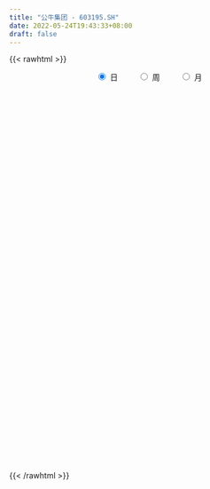 ```yaml
---
title: "公牛集团 - 603195.SH"
date: 2022-05-24T19:43:33+08:00
draft: false
---
```

{{< rawhtml >}}
    <div style="text-align: center">
        <label style="padding: 1rem;"><input style="margin-right: .5rem" type="radio" name="period" value="D" checked onclick="period_change(this)">日</label>
        <label style="padding: 1rem;"><input style="margin-right: .5rem" type="radio" name="period" value="W" onclick="period_change(this)">周</label>
        <label style="padding: 1rem;"><input style="margin-right: .5rem" type="radio" name="period" value="M" onclick="period_change(this)">月</label>
    </div>
    <div id="chart" style="height: 700px;"></div> 
    <script type="text/javascript">
        const D_v = [43072.54,22035.24,18112.32,28090.47,15766.69,12347.36,13748.84,8932.33,16609.39,21744.85,10694.46,13171.75,11020.17,13490.81,20950.39,10721.86,14223.62,8948.04,22848.33,9975.1,13496.94,15232.1,20846.53,11874.58,20603.03,15684.8,15366.92,12725.54,19732.32,11341.87,12617.85,18920.24,19937.58,19905.56,16791.24,35679.55,29598.04,23973.35,22127.78,20415.62,22106.51,22144.94,14188.64,12729.5,13592.04,21121.17,12272.65,8576.66,13367.36,13061.3,25757.43,21965.1,24518.67,22537.04,23979.67,20335.88,31623.56,29003.86,29610.82,18485.12,39753.64,29425.81,19598.85,18487.61,14422.57,15580.71,14856.7,19011.02,34732.9,27038.19,22503.4,27127.25,19425.11,14938.35,19521.89,15935.12,16508.17,20109.19,17274.63,16349.11,11228.98,13798.74,9511.02,13756.27,17538.73,12258.92,7143.53,8498.64,27488.22,36200.41,14469.39,12195.13,16725.45,13029.91,17694.37,24603.25,21662.55,12543.84,17686.19,12784.86,11240.26,9293.7,9315.31,10800.62,10879.15,22115.62,14108.97,12207.95,36733.81,33378.34,14195.7,20735.83,16008.05,15134.93,15746.24,14541.63,11185.53,11980.44,13831.96,13805.16,11148.58,27065.51,31657.46,14443.04,19359.26,33589.26,13487.8,13801.13,12302.83,9729.21,10638.67,14175.43,26520.39,12075.09,9554.16,11917.03,6103.01,10850.34,8374.94,9540.86,19122.72,14893.61,50474.83,17381.74,17178.15,12252.17,13164.38,10003.4,10539.82,12058.39,8588.94,6996.42,11052.08,13479.34,15906.41,27643.22,20436.34,10684.12,9480.25,9075.54,12429.96,8876.81,14881.64,9710.72,8208.53,8841.46,11538.91,7426.67,10998.29,8967.32,6244.4,5623.95,14189.69,8955.22,8320.25,7492.13,6170.67,7487.71,6972.79,12661.38,8687.98,6385.0,10056.57,6306.21,6466.73,4189.6,3541.0,4465.52,6642.67,4229.7,4701.28,7517.62,4596.45,5822.87,3413.49,2513.01,4814.78,8478.16,9061.8,9909.14,8604.72,6788.55,6360.0,6078.13,13260.37,12207.98,14457.8,5894.49,4602.59,2542.0,4889.28,4923.55,4246.0,4157.36,4576.57,5660.96,4233.75,5229.52,3540.61,3721.91,3556.97,4005.12,5331.36,7764.75,6675.23,7713.55,4673.1,4102.22,6140.2,4534.67,3596.25,5547.75,5687.0,11338.31,7036.76,14711.23,7240.44,6429.5,7270.39,8640.23,12378.18,4296.0,3777.57,4535.0,4487.07,3677.13,2986.73,5904.72,6623.99,5278.95]
const D_histogram = [0.0,0.0285584046,0.2982011614,1.1778418949,1.541703403,1.7937540733,1.6666227496,1.4934341024,1.6018904485,1.9005079041,1.91465082,1.806222713,1.6492316258,1.6146618351,0.9316651496,0.4363039342,-0.2504228463,-0.5837620293,-0.294002517,-0.2306487599,-0.3540466161,-0.7453548912,-1.291160078,-1.4121392167,-1.8980017224,-2.3863524028,-2.6331127241,-2.5538861534,-2.0182810749,-1.5357525687,-0.9934525762,-0.4567901645,-0.0505381916,0.599196111,1.1615406828,1.9727166123,2.654993762,2.941063202,3.3744079001,3.5364303418,3.3838212918,3.1284323595,2.6253548698,2.055831965,1.3392930048,0.2745741878,-0.1913587649,-0.6631375765,-1.0696691197,-1.3042464898,-2.0301366267,-2.860638048,-3.9488842728,-4.5377300953,-4.751010118,-4.7332404642,-4.2727622077,-3.6433279897,-3.2703085173,-2.8485815678,-2.9152197055,-2.2725110675,-1.7835123423,-1.5253824135,-1.3994200628,-1.3126458557,-0.9834016781,-0.9790741328,-0.4371487149,-0.3261751394,-0.1985815612,0.4314494644,0.8259307122,1.1092051489,1.3876030268,1.3583974678,0.9679118752,0.5964121459,0.2906910925,0.0666749484,-0.1573034829,-0.0051807669,0.1626013766,0.3630434674,0.1910745587,0.2247534801,0.2105987482,0.1472668207,-0.196800745,-0.8633816914,-1.1159811818,-1.4641898579,-1.1943370789,-0.8786034492,-0.4300562264,-0.1611411217,0.105075547,0.3234077056,0.7731434252,0.9334325676,0.9789531823,0.9899710678,0.8309357727,0.7424505661,0.590688285,0.9587269126,0.9175813454,0.7932337568,1.4548166638,1.2381255257,1.0066077398,0.5001574711,0.0162297459,-0.1835156262,-0.1816988189,-0.3167948056,-0.3378737344,-0.167640572,-0.1144546964,-0.1628903008,-0.1968114841,-0.424607848,-0.2138012501,-0.0499082385,0.2511862153,0.8158294736,0.9801620692,1.0490415732,1.0269853043,0.940474497,0.8479609001,0.9014463566,1.112490623,0.94808683,0.6288581574,0.2900223269,0.1122495922,-0.2002429722,-0.3864339555,-0.4363802403,-0.1877217689,0.0942925657,0.8804779317,1.2027241349,1.2327491266,1.0545166661,0.8361593751,0.705105856,0.5775633621,0.3207788078,0.281882571,0.1462488257,-0.1398803896,-0.2646753643,-0.030189938,0.3840067942,0.5807623353,0.6195471248,0.4629998254,0.335509765,0.1148028439,-0.0858798729,-0.0637444962,-0.1257344606,-0.2940204141,-0.2245053411,-0.5167431092,-0.6508612638,-0.7689756063,-0.7203939857,-0.7677932048,-0.7437238329,-0.5903334563,-0.705219704,-0.9862745404,-0.9384464733,-1.0287371541,-1.0121406163,-0.9886070862,-1.1843697185,-1.2266188109,-1.1676444927,-1.0563194667,-1.0825317886,-0.9419770577,-0.75734493,-0.5881765287,-0.3904196862,-0.084448522,0.0312823008,0.1866749239,0.1148718543,0.1256866383,0.208771925,0.2959220657,0.3094691514,0.2252624085,0.0378779785,-0.4171757392,-0.7773582156,-0.9802366544,-0.9919550907,-0.8088115786,-0.7051995844,-1.0455886013,-1.0391015888,-0.5602681185,-0.3300619434,-0.1038434293,0.0411046822,0.1098593532,0.0347480119,-0.063300174,-0.2275382717,-0.3180824918,-0.0789692398,0.1046490134,0.3791750876,0.6213710786,0.7225130485,0.7722220061,0.6535443964,0.7917550707,0.994070765,1.1358434365,1.3193821567,1.3840615964,1.2447013988,1.1074254927,0.9020805279,0.7412243666,0.320681569,0.0843739344,0.4018344399,0.7325544611,1.3694781332,1.6440999966,1.7299733693,1.4933056689,1.4989893218,1.5838344765,1.5301327136,1.4228072595,1.19827967,0.9281636309,0.7055208261,0.4753758062,0.3035338074,0.0693377641,-0.1796963214]
const D_fast = [0.0,0.0356980057,0.3798910528,1.5539922601,2.303279619,3.0037688076,3.2932931712,3.4934630496,4.0023920079,4.7761364396,5.2689420605,5.6120696317,5.867386451,6.2364821191,5.7864017209,5.4001164891,4.650783997,4.1715043067,4.3877631897,4.3934547568,4.1815452467,3.6038982487,2.7353030424,2.2612890996,1.3009261632,0.2159873822,-0.6890511202,-1.2482960879,-1.2172612781,-1.118670914,-0.8247340656,-0.402269195,-0.00865177,0.7908815604,1.6436113029,2.9479663854,4.2939919756,5.3153272161,6.5922738892,7.6384039164,8.3317501894,8.858469347,9.0117305747,8.9561656612,8.5744499521,7.578374682,7.0646020382,6.4270388324,5.7530900093,5.1924510168,3.9590267232,2.4133657899,0.3378984969,-1.3853798494,-2.7864124016,-3.9519528639,-4.5596651593,-4.8410629387,-5.2856205957,-5.5760390381,-6.3714821022,-6.2969012311,-6.2537805915,-6.376996266,-6.600888931,-6.8422761879,-6.7588824297,-6.9993234177,-6.5666851785,-6.5372553879,-6.4593071999,-5.7214138082,-5.1204498824,-4.5598741585,-3.9345755239,-3.6241817159,-3.7726893397,-3.9950860325,-4.2281343128,-4.4354817198,-4.6987860219,-4.5479584976,-4.33952601,-4.0483230523,-4.1725233213,-4.0826560299,-4.0441610747,-4.070676297,-4.463944049,-5.3463704182,-5.8779652041,-6.5922213446,-6.6209528354,-6.5248700679,-6.1838369018,-5.9552070775,-5.6627215221,-5.363537437,-4.7205158612,-4.3268685768,-4.0366096665,-3.7780990141,-3.7294003661,-3.6322729311,-3.636363141,-3.0286427853,-2.8403930161,-2.7664321655,-1.7411450926,-1.6483048492,-1.6281707002,-2.0095816011,-2.4894518898,-2.7350761685,-2.7786840659,-2.992978754,-3.0985261164,-2.970203097,-2.9456308955,-3.034789075,-3.1179131293,-3.4518614553,-3.2945051699,-3.1430892179,-2.7791982103,-2.0105975837,-1.6012244707,-1.2700845734,-1.0353945163,-0.8867866992,-0.7673100711,-0.4884630255,0.0007038966,0.0733218111,-0.0886923221,-0.3550225709,-0.5047329075,-0.867286215,-1.1500856871,-1.3091270321,-1.1073990028,-0.8018115269,0.2044933221,0.8274205591,1.1656328324,1.2510295385,1.2417120912,1.2869350361,1.3037833828,1.1271935304,1.1587679363,1.0596963974,0.7385970847,0.547633269,0.7745712108,1.2847696415,1.6267157664,1.8203873371,1.779589994,1.7359773749,1.5439711648,1.3218184797,1.3280177324,1.2345941528,0.9928030958,1.0061918335,0.5847682881,0.2879348176,-0.0224234265,-0.1539403023,-0.3932878226,-0.555149409,-0.5493423965,-0.8405335702,-1.3681570416,-1.5549405929,-1.9024155622,-2.1388541785,-2.3624724199,-2.8543274818,-3.203231277,-3.436168082,-3.5889229226,-3.8857681917,-3.9807077252,-3.9854118301,-3.9632875609,-3.8631356399,-3.5782766062,-3.4547252082,-3.2526638541,-3.2957489601,-3.2535125166,-3.1182342486,-2.9571035914,-2.866189218,-2.8940803588,-3.071995294,-3.6313429465,-4.1858649769,-4.6338025793,-4.8935097882,-4.9125691708,-4.9852570727,-5.5870432399,-5.8403316247,-5.5015651839,-5.3538744947,-5.1536168379,-4.9983925559,-4.9021730466,-4.968597385,-5.0824706143,-5.3035932799,-5.4736581229,-5.2542871809,-5.0445066744,-4.6751868283,-4.2776480676,-3.9958778356,-3.7531133764,-3.7084048871,-3.3722554451,-2.9214220596,-2.4956885289,-1.9823042696,-1.5716094308,-1.3997942787,-1.2602138116,-1.2400386444,-1.2155887141,-1.5559611194,-1.7711752705,-1.3532561549,-0.8393975185,0.1398956869,0.8255425494,1.3439092645,1.4805679813,1.8609989647,2.3418027385,2.6706341539,2.9190105147,2.9940528428,2.9559777113,2.909715113,2.7984140447,2.7024554978,2.4855938955,2.1916357297]
const D_slow = [0.0,0.0071396011,0.0816898915,0.3761503652,0.761576216,1.2100147343,1.6266704217,2.0000289473,2.4005015594,2.8756285354,3.3542912404,3.8058469187,4.2181548252,4.6218202839,4.8547365713,4.9638125549,4.9012068433,4.755266336,4.6817657067,4.6241035168,4.5355918627,4.3492531399,4.0264631204,3.6734283163,3.1989278857,2.602339785,1.9440616039,1.3055900656,0.8010197968,0.4170816547,0.1687185106,0.0545209695,0.0418864216,0.1916854494,0.4820706201,0.9752497732,1.6389982136,2.3742640141,3.2178659892,4.1019735746,4.9479288976,5.7300369874,6.3863757049,6.9003336962,7.2351569474,7.3038004943,7.2559608031,7.0901764089,6.822759129,6.4966975066,5.9891633499,5.2740038379,4.2867827697,3.1523502459,1.9645977164,0.7812876003,-0.2869029516,-1.197734949,-2.0153120784,-2.7274574703,-3.4562623967,-4.0243901636,-4.4702682492,-4.8516138525,-5.2014688682,-5.5296303322,-5.7754807517,-6.0202492849,-6.1295364636,-6.2110802485,-6.2607256387,-6.1528632726,-5.9463805946,-5.6690793074,-5.3221785507,-4.9825791837,-4.7406012149,-4.5914981784,-4.5188254053,-4.5021566682,-4.5414825389,-4.5427777307,-4.5021273865,-4.4113665197,-4.36359788,-4.30740951,-4.2547598229,-4.2179431177,-4.267143304,-4.4829887268,-4.7619840223,-5.1280314868,-5.4266157565,-5.6462666188,-5.7537806754,-5.7940659558,-5.7677970691,-5.6869451427,-5.4936592864,-5.2603011445,-5.0155628489,-4.7680700819,-4.5603361388,-4.3747234972,-4.227051426,-3.9873696978,-3.7579743615,-3.5596659223,-3.1959617564,-2.8864303749,-2.63477844,-2.5097390722,-2.5056816357,-2.5515605423,-2.596985247,-2.6761839484,-2.760652382,-2.802562525,-2.8311761991,-2.8718987743,-2.9211016453,-3.0272536073,-3.0807039198,-3.0931809794,-3.0303844256,-2.8264270572,-2.5813865399,-2.3191261466,-2.0623798205,-1.8272611963,-1.6152709712,-1.3899093821,-1.1117867263,-0.8747650188,-0.7175504795,-0.6450448978,-0.6169824997,-0.6670432428,-0.7636517317,-0.8727467917,-0.919677234,-0.8961040925,-0.6759846096,-0.3753035759,-0.0671162942,0.1965128723,0.4055527161,0.5818291801,0.7262200206,0.8064147226,0.8768853653,0.9134475717,0.8784774743,0.8123086333,0.8047611488,0.9007628473,1.0459534311,1.2008402123,1.3165901687,1.4004676099,1.4291683209,1.4076983527,1.3917622286,1.3603286134,1.2868235099,1.2306971746,1.1015113973,0.9387960814,0.7465521798,0.5664536834,0.3745053822,0.1885744239,0.0409910599,-0.1353138661,-0.3818825012,-0.6164941196,-0.8736784081,-1.1267135622,-1.3738653337,-1.6699577633,-1.9766124661,-2.2685235892,-2.5326034559,-2.8032364031,-3.0387306675,-3.2280669,-3.3751110322,-3.4727159537,-3.4938280842,-3.486007509,-3.439338778,-3.4106208144,-3.3791991549,-3.3270061736,-3.2530256572,-3.1756583693,-3.1193427672,-3.1098732726,-3.2141672074,-3.4085067613,-3.6535659249,-3.9015546975,-4.1037575922,-4.2800574883,-4.5414546386,-4.8012300358,-4.9412970655,-5.0238125513,-5.0497734086,-5.0394972381,-5.0120323998,-5.0033453968,-5.0191704403,-5.0760550082,-5.1555756312,-5.1753179411,-5.1491556878,-5.0543619159,-4.8990191462,-4.7183908841,-4.5253353826,-4.3619492835,-4.1640105158,-3.9154928246,-3.6315319654,-3.3016864263,-2.9556710272,-2.6444956775,-2.3676393043,-2.1421191723,-1.9568130807,-1.8766426884,-1.8555492048,-1.7550905948,-1.5719519796,-1.2295824463,-0.8185574471,-0.3860641048,-0.0127376876,0.3620096429,0.757968262,1.1405014404,1.4962032553,1.7957731728,2.0278140805,2.204194287,2.3230382385,2.3989216904,2.4162561314,2.3713320511]
const D_data = [['2021-05-13', 170.9287, 176.7172, 167.3292, 177.8359],['2021-05-14', 174.1391, 177.1647, 170.4326, 178.3223],['2021-05-17', 176.0848, 181.1339, 174.1391, 186.4942],['2021-05-18', 181.1241, 192.5259, 179.9762, 193.4306],['2021-05-19', 191.6503, 190.6094, 188.9944, 196.9815],['2021-05-20', 190.5802, 192.3605, 188.1189, 194.277],['2021-05-21', 191.6503, 189.5392, 188.3426, 196.0281],['2021-05-24', 189.3544, 189.6754, 187.2239, 191.6503],['2021-05-25', 188.7318, 194.5883, 187.8854, 195.5417],['2021-05-26', 194.5786, 199.8611, 193.6349, 202.9937],['2021-05-27', 197.7306, 199.1218, 196.2616, 201.2717],['2021-05-28', 199.1315, 199.3358, 198.4894, 202.838],['2021-05-31', 199.8806, 199.9681, 197.001, 201.155],['2021-06-01', 199.7249, 202.9256, 197.9738, 205.7566],['2021-06-02', 202.8477, 194.5494, 191.6503, 202.8477],['2021-06-03', 194.6788, 194.9541, 191.6698, 197.6484],['2021-06-04', 196.5667, 190.126, 189.7818, 196.5667],['2021-06-07', 190.1358, 192.1418, 190.1358, 193.6758],['2021-06-08', 192.7318, 200.1559, 191.8271, 202.0144],['2021-06-09', 202.7617, 198.7301, 195.9964, 202.8207],['2021-06-10', 198.7301, 196.6454, 195.1213, 199.4872],['2021-06-11', 198.4842, 192.0828, 190.7651, 199.6052],['2021-06-15', 191.7288, 187.3825, 185.0422, 195.6719],['2021-06-16', 188.2478, 190.362, 185.4355, 190.7455],['2021-06-17', 191.6108, 183.3017, 180.9515, 191.6108],['2021-06-18', 183.3312, 179.3192, 178.4736, 184.1375],['2021-06-21', 179.2602, 178.6604, 176.9986, 180.8335],['2021-06-22', 178.6604, 180.4402, 177.7852, 182.7019],['2021-06-23', 180.4402, 186.1435, 179.9485, 188.0216],['2021-06-24', 186.2418, 186.9007, 184.8652, 188.6805],['2021-06-25', 186.8318, 189.4573, 185.4158, 189.7228],['2021-06-28', 189.4868, 191.7485, 187.0088, 195.1901],['2021-06-29', 191.2568, 192.4761, 190.2735, 195.1901],['2021-06-30', 192.6334, 198.6317, 191.8468, 199.4184],['2021-07-01', 198.6317, 201.5817, 195.9374, 202.447],['2021-07-02', 205.515, 209.7925, 203.5975, 215.6826],['2021-07-05', 209.3303, 214.2764, 207.4817, 217.1182],['2021-07-06', 214.3649, 214.4731, 208.7108, 216.1841],['2021-07-07', 214.3649, 221.2089, 212.2213, 222.7822],['2021-07-08', 223.1362, 222.7232, 217.9049, 224.2375],['2021-07-09', 220.2649, 222.2315, 213.9421, 224.8374],['2021-07-12', 224.7882, 223.2149, 216.5479, 226.0468],['2021-07-13', 220.9827, 221.2285, 217.2264, 224.9652],['2021-07-14', 221.3957, 220.3141, 217.4919, 223.4115],['2021-07-15', 220.1666, 217.3542, 212.3983, 222.3102],['2021-07-16', 219.2816, 209.8416, 209.4286, 219.5077],['2021-07-19', 208.465, 214.2666, 207.4915, 215.9186],['2021-07-20', 212.359, 212.3295, 209.645, 215.1516],['2021-07-21', 213.6569, 211.061, 209.4483, 215.3483],['2021-07-22', 210.4218, 211.474, 206.8425, 213.6569],['2021-07-23', 212.064, 202.2602, 198.6317, 212.3885],['2021-07-26', 201.857, 195.5638, 192.1123, 202.565],['2021-07-27', 196.3307, 185.0717, 184.9143, 197.6484],['2021-07-28', 182.8985, 183.9015, 178.1294, 184.3637],['2021-07-29', 185.8387, 183.0657, 181.9152, 189.2901],['2021-07-30', 181.9152, 181.8169, 175.7989, 183.6754],['2021-08-02', 181.9152, 185.0815, 176.9986, 188.0413],['2021-08-03', 185.1602, 186.8712, 181.099, 187.9823],['2021-08-04', 187.7857, 183.3705, 181.4235, 187.7857],['2021-08-05', 180.9319, 183.341, 179.1816, 185.0618],['2021-08-06', 182.6724, 175.4253, 171.6788, 182.6822],['2021-08-09', 173.1734, 183.2624, 172.8686, 184.7177],['2021-08-10', 183.2624, 182.1709, 177.8639, 183.459],['2021-08-11', 180.4599, 179.3094, 178.4736, 182.2299],['2021-08-12', 177.9819, 176.8019, 175.7006, 180.1452],['2021-08-13', 176.8412, 175.0319, 174.9434, 178.3556],['2021-08-16', 175.2581, 177.4706, 173.7143, 177.7852],['2021-08-17', 177.2641, 172.6719, 171.8361, 178.0409],['2021-08-18', 174.0486, 179.4569, 174.0486, 182.5445],['2021-08-19', 180.4402, 174.6386, 174.2354, 181.4039],['2021-08-20', 174.6583, 174.3928, 170.9806, 176.0152],['2021-08-23', 174.3928, 181.9545, 173.9699, 182.6429],['2021-08-24', 182.9379, 181.4235, 180.0469, 183.5475],['2021-08-25', 181.1974, 181.8169, 178.6211, 181.9152],['2021-08-26', 181.4235, 183.4984, 178.8177, 184.5112],['2021-08-27', 183.7245, 180.686, 179.9584, 185.5338],['2021-08-30', 179.4766, 175.2581, 174.0486, 180.4402],['2021-08-31', 173.8126, 173.3898, 168.9943, 176.8904],['2021-09-01', 171.6001, 172.0819, 168.1486, 174.6386],['2021-09-02', 171.7869, 171.1675, 169.132, 173.0456],['2021-09-03', 170.902, 169.2696, 168.6403, 171.0691],['2021-09-06', 169.1418, 173.0751, 168.1585, 173.8421],['2021-09-07', 173.9798, 173.5569, 171.4821, 173.9798],['2021-09-08', 173.5569, 174.5403, 171.6001, 175.5039],['2021-09-09', 174.4616, 169.545, 168.8173, 174.4813],['2021-09-10', 169.5941, 171.2953, 168.6895, 173.1734],['2021-09-13', 170.7053, 170.312, 169.4368, 171.1773],['2021-09-14', 170.1153, 169.0238, 168.9943, 170.9216],['2021-09-15', 169.3876, 163.7728, 160.282, 169.5745],['2021-09-16', 162.2487, 155.9357, 152.4154, 163.2222],['2021-09-17', 153.8904, 157.1747, 151.9139, 158.1089],['2021-09-22', 155.1491, 152.6023, 150.5471, 155.1491],['2021-09-23', 152.9464, 158.3154, 152.3368, 159.6232],['2021-09-24', 158.3154, 158.8562, 156.4471, 160.1542],['2021-09-27', 158.8562, 161.2555, 158.8562, 165.1987],['2021-09-28', 161.2654, 159.8887, 156.8699, 166.0935],['2021-09-29', 156.3487, 160.459, 156.3291, 164.7955],['2021-09-30', 160.577, 160.5279, 159.0922, 163.1238],['2021-10-08', 160.5377, 164.884, 160.5377, 165.1397],['2021-10-11', 164.8545, 162.8289, 162.7404, 168.6698],['2021-10-12', 161.2654, 161.9832, 159.4265, 165.1888],['2021-10-13', 162.2389, 161.7964, 160.7737, 163.3205],['2021-10-14', 161.8652, 159.3282, 159.2987, 161.8652],['2021-10-15', 158.5121, 159.5347, 156.9879, 161.2555],['2021-10-18', 158.3154, 158.0106, 154.3821, 160.282],['2021-10-19', 157.5386, 165.1495, 157.0862, 165.9853],['2021-10-20', 165.1692, 161.108, 160.4295, 165.1692],['2021-10-21', 160.7737, 159.7805, 156.7421, 161.58],['2021-10-22', 160.282, 171.5116, 158.3744, 172.6424],['2021-10-25', 170.5283, 162.3569, 161.7472, 171.0593],['2021-10-26', 160.282, 161.462, 160.282, 164.707],['2021-10-27', 162.052, 156.2504, 155.8571, 162.052],['2021-10-28', 155.3654, 153.6938, 152.4351, 156.2307],['2021-10-29', 154.1854, 154.9721, 152.5531, 157.2141],['2021-11-01', 153.7921, 156.4471, 152.6908, 157.0272],['2021-11-02', 156.0832, 153.7921, 152.5138, 158.1187],['2021-11-03', 152.7891, 154.1461, 152.5629, 154.7754],['2021-11-04', 154.8737, 156.3487, 153.8806, 156.6929],['2021-11-05', 155.3752, 154.9721, 154.8737, 157.7057],['2021-11-08', 155.3457, 153.1923, 152.0123, 155.3457],['2021-11-09', 153.1923, 152.5924, 151.8746, 153.8806],['2021-11-10', 152.4154, 148.7771, 146.2992, 152.4941],['2021-11-11', 147.5086, 153.5364, 147.5086, 155.9161],['2021-11-12', 153.5364, 153.4184, 152.5924, 157.2337],['2021-11-15', 153.1824, 156.0439, 152.4154, 157.8336],['2021-11-16', 156.3586, 161.7079, 156.3586, 162.819],['2021-11-17', 160.4295, 159.0037, 158.6399, 162.7895],['2021-11-18', 159.338, 158.9054, 157.5287, 160.282],['2021-11-19', 159.2004, 158.4137, 156.2307, 159.2495],['2021-11-22', 158.3154, 157.8237, 156.7617, 160.4],['2021-11-23', 157.3419, 157.7352, 156.6437, 160.7639],['2021-11-24', 157.5582, 159.9477, 155.6604, 159.9477],['2021-11-25', 159.2102, 163.2713, 158.8857, 165.1888],['2021-11-26', 162.4454, 159.3774, 159.279, 163.1828],['2021-11-29', 156.8404, 156.6437, 155.3654, 158.2761],['2021-11-30', 158.2072, 154.8836, 153.8118, 158.3646],['2021-12-01', 154.3821, 155.5719, 153.8019, 155.9554],['2021-12-02', 155.5719, 152.4253, 152.1106, 155.7686],['2021-12-03', 153.0251, 152.3171, 150.5668, 153.0546],['2021-12-06', 152.6908, 152.9366, 152.3269, 154.8541],['2021-12-07', 153.3988, 156.8404, 153.3988, 159.7904],['2021-12-08', 156.8601, 158.5317, 153.7233, 159.1512],['2021-12-09', 158.1187, 168.0306, 157.3517, 170.3906],['2021-12-10', 166.2115, 165.9853, 165.061, 168.4928],['2021-12-13', 164.7857, 164.2252, 163.7237, 167.2243],['2021-12-14', 164.2547, 162.1405, 161.5702, 165.1888],['2021-12-15', 162.4945, 161.3637, 160.282, 162.996],['2021-12-16', 161.2654, 162.1995, 160.3804, 162.1995],['2021-12-17', 162.229, 162.1504, 159.3577, 162.4945],['2021-12-20', 161.8947, 159.9575, 158.8956, 164.2252],['2021-12-21', 158.9545, 162.2487, 158.9545, 162.524],['2021-12-22', 162.76, 160.8622, 159.7904, 162.9075],['2021-12-23', 161.0785, 157.9614, 157.4992, 161.5407],['2021-12-24', 158.0106, 158.8267, 155.3654, 159.5544],['2021-12-27', 158.7087, 163.6253, 158.1974, 163.822],['2021-12-28', 163.6548, 167.9028, 163.2123, 168.9353],['2021-12-29', 168.1585, 167.362, 166.9785, 170.1153],['2021-12-30', 168.6403, 166.6638, 164.0285, 168.6403],['2021-12-31', 166.6638, 164.5103, 163.586, 167.8536],['2022-01-04', 163.2025, 164.6185, 162.2585, 166.4672],['2022-01-05', 165.1987, 162.8879, 161.8357, 167.1457],['2022-01-06', 161.5702, 162.2094, 160.9999, 164.4317],['2022-01-07', 162.2684, 164.6578, 161.58, 168.1486],['2022-01-10', 164.9037, 163.6155, 161.8259, 166.654],['2022-01-11', 162.7404, 161.6784, 161.2654, 164.6087],['2022-01-12', 161.6587, 164.3628, 160.282, 164.412],['2022-01-13', 163.586, 159.0922, 159.0725, 164.1957],['2022-01-14', 158.3646, 159.5937, 157.2337, 161.0687],['2022-01-17', 158.9152, 158.6596, 155.6014, 159.279],['2022-01-18', 158.6596, 160.0559, 157.1354, 161.7079],['2022-01-19', 160.0559, 158.3252, 157.4304, 160.9802],['2022-01-20', 157.5287, 158.5907, 157.3321, 159.6724],['2022-01-21', 158.5907, 160.1739, 155.6407, 162.1307],['2022-01-24', 158.3154, 156.3881, 156.0341, 160.5082],['2022-01-25', 156.0144, 152.5138, 152.4154, 156.0537],['2022-01-26', 152.6121, 155.1589, 152.4154, 155.5621],['2022-01-27', 154.6869, 152.4154, 150.616, 155.3457],['2022-01-28', 153.4971, 152.5924, 148.3838, 154.5984],['2022-02-07', 153.3988, 151.8058, 150.9994, 154.9327],['2022-02-08', 150.9404, 147.4988, 146.5155, 152.3761],['2022-02-09', 147.4988, 147.548, 146.781, 148.2855],['2022-02-10', 147.8036, 147.5971, 146.5155, 148.1478],['2022-02-11', 147.2038, 147.4791, 143.2312, 147.5775],['2022-02-14', 147.489, 144.7455, 144.0572, 147.489],['2022-02-15', 144.7258, 145.9157, 143.2508, 146.073],['2022-02-16', 147.0071, 146.2205, 145.3158, 147.0071],['2022-02-17', 146.5155, 145.9747, 144.3718, 146.5155],['2022-02-18', 144.5488, 146.4467, 144.1063, 147.0071],['2022-02-21', 146.4073, 148.4821, 145.0405, 148.4821],['2022-02-22', 147.5185, 146.722, 145.9747, 147.6266],['2022-02-23', 146.6531, 147.548, 145.8468, 147.725],['2022-02-24', 147.3808, 144.5587, 144.0572, 148.9738],['2022-02-25', 145.1388, 145.0405, 144.7258, 146.9088],['2022-02-28', 145.3552, 145.8567, 142.9755, 146.0238],['2022-03-01', 145.5322, 146.1025, 144.6078, 146.9088],['2022-03-02', 145.0503, 145.2372, 145.0503, 146.0042],['2022-03-03', 145.2372, 143.5852, 143.4082, 145.955],['2022-03-04', 142.6018, 141.2154, 140.2025, 142.8673],['2022-03-07', 140.2222, 135.5121, 135.0106, 141.1957],['2022-03-08', 135.6104, 133.5356, 132.5621, 135.9447],['2022-03-09', 133.5356, 132.7686, 128.9435, 136.4856],['2022-03-10', 135.6891, 133.2504, 132.7489, 136.2791],['2022-03-11', 131.1461, 134.8631, 131.1461, 135.3056],['2022-03-14', 135.6989, 133.4373, 132.6998, 135.6989],['2022-03-15', 132.7489, 125.8952, 125.1872, 132.7489],['2022-03-16', 126.8588, 127.8323, 120.831, 127.9798],['2022-03-17', 128.8156, 133.7323, 128.8156, 135.0106],['2022-03-18', 133.2898, 131.4706, 130.2906, 133.2898],['2022-03-21', 131.5984, 131.7656, 129.8383, 132.2376],['2022-03-22', 131.2936, 131.0084, 130.0448, 132.2966],['2022-03-23', 131.7558, 129.976, 129.5728, 131.7558],['2022-03-24', 128.8156, 127.498, 126.7408, 129.1598],['2022-03-25', 127.9798, 126.0131, 125.6395, 127.9896],['2022-03-28', 125.0495, 123.6335, 122.0602, 125.0495],['2022-03-29', 124.0662, 122.9157, 122.247, 124.7742],['2022-03-30', 122.9157, 126.554, 122.5322, 126.7506],['2022-03-31', 125.8657, 126.2786, 124.9217, 128.4026],['2022-04-01', 125.374, 128.1273, 124.5972, 129.2876],['2022-04-06', 127.6848, 128.8156, 126.8686, 129.799],['2022-04-07', 128.2748, 127.8323, 127.8323, 130.6249],['2022-04-08', 127.8323, 127.5373, 126.849, 129.3073],['2022-04-11', 127.0751, 125.1773, 124.7152, 127.4291],['2022-04-12', 125.2953, 128.4223, 124.607, 128.8058],['2022-04-13', 128.7173, 130.2906, 125.8657, 131.2641],['2022-04-14', 131.6574, 130.7823, 129.4843, 131.9918],['2022-04-15', 129.681, 132.6801, 129.0221, 133.4373],['2022-04-18', 131.8148, 132.5031, 130.8609, 134.0764],['2022-04-19', 132.5031, 130.3988, 130.1431, 133.7323],['2022-04-20', 130.8118, 130.2611, 128.1961, 132.2769],['2022-04-21', 130.5758, 128.9631, 128.4321, 132.1983],['2022-04-22', 128.7861, 128.8943, 125.8657, 130.0055],['2022-04-25', 126.6523, 124.2137, 123.0435, 128.2256],['2022-04-26', 123.899, 124.6365, 123.014, 126.7211],['2022-04-27', 122.2765, 131.7361, 122.2765, 131.7459],['2022-04-28', 131.0281, 133.8798, 130.2906, 134.5779],['2022-04-29', 134.1354, 140.9892, 133.1816, 141.5005],['2022-05-05', 140.9695, 139.9862, 139.7895, 143.3983],['2022-05-06', 139.0029, 139.8682, 137.1739, 140.2812],['2022-05-09', 139.1405, 136.6822, 136.1906, 140.7139],['2022-05-10', 136.3381, 140.3205, 135.0106, 141.1072],['2022-05-11', 140.3107, 142.8772, 139.3175, 145.0405],['2022-05-12', 142.1889, 142.6117, 140.7729, 143.5458],['2022-05-13', 143.3197, 142.8772, 141.412, 144.244],['2022-05-16', 143.4672, 141.7955, 141.1072, 144.0572],['2022-05-17', 141.7955, 141.0089, 139.5044, 142.3462],['2022-05-18', 141.0089, 141.2252, 139.6322, 142.1692],['2022-05-19', 140.66, 140.7, 139.0, 141.78],['2022-05-20', 140.7, 140.99, 138.71, 142.46],['2022-05-23', 140.36, 139.6, 138.89, 140.99],['2022-05-24', 139.8, 138.4, 138.0, 141.5]]
const W_v = [11840.6,41286.75,1105638.27,483947.99,363146.8900000001,272184.08,169559.69,172777.62,78464.58,98123.57,123242.18,118222.55,117405.73,75890.85,166389.55,154025.18,127648.23,110903.93,67926.5,103408.28,70924.53,116210.36,209487.07,155972.3,106459.78,82179.36,104670.35,77374.24,120226.05,58099.07,77023.65,65235.86,47708.64,59604.32,24227.74,10162.93,97294.79,111796.5,166130.27,119540.28,103041.51,94003.74,54630.51,77935.4,77331.57,80047.59,94696.11,64076.6,126788.23,146657.08,120022.66,104480.82,110305.93,89475.16,70105.27,116968.18,118821.58,95585.73,64203.19,56875.99,77728.65,43081.27,56663.06,56338.52,120533.49,62247.97,122810.2,88065.68,71152.78,70406.85,70500.51,69008.94,71784.5,111234.17,118221.3,83776.29,73035.4,113336.36,148477.0,97515.55,118142.21,96947.72,81470.08,66863.68,93800.19,41950.49,76504.01,17686.19,53434.75,96045.5,99452.85,67285.8,98119.75,92540.28,73138.79,46799.48,111413.76,63137.92,52175.17,84150.34,45263.95,45726.29,46023.65,38425.98,44763.72,24969.06,27687.72,25042.31,40724.21,51898.77,21203.42,23858.16,10819.49,31490.01,23046.44,44321.05,13669.94,36362.37,21590.65,11902.94]
const W_histogram = [0.0,3.4970548148,7.5225453186,8.8277745974,9.3902184975,8.1805297314,6.4947124837,5.1258241288,3.6271034174,2.9157084607,1.6922783089,1.2413102345,0.169165697,-0.2550694814,-0.0685770192,0.4065740221,1.0532297044,0.9094923746,0.0720633931,-0.5051572716,-1.1393157831,-1.4597980471,-1.5784417738,-2.6826297848,-3.6420878224,-3.8853996142,-3.5924320021,-3.2983042465,-2.4625249687,-2.1691826819,-1.7705537,-2.3676873885,-2.5961367971,-2.6550813619,-2.7079107396,-2.5759901163,-1.4837256389,-0.4835040046,1.8077020732,3.4210872508,3.8622611603,3.553550717,2.5637485186,2.0343457947,1.3435412982,1.5662781685,2.1272091122,2.0519234163,4.120745462,4.0015815852,4.2552164751,2.9532129419,2.3543677038,2.3178864633,0.9803036419,-1.875990139,-3.9699864083,-5.4804081674,-6.6625283906,-7.089872965,-6.5026942309,-5.9561685038,-5.6494939451,-4.8450878588,-3.3711827,-2.1140643015,-2.274488508,-1.4826628481,-0.2966304966,-0.1379587682,0.0814061514,-0.6122941636,-0.3789926283,1.0747245565,2.7108018183,2.784712111,2.1761322264,0.345907228,-1.2581195677,-2.2506253568,-2.8183632022,-2.6412761629,-3.1307958072,-3.1474910421,-3.8901992821,-4.0317047587,-3.7804063821,-3.1161511886,-2.840157633,-1.7097960879,-1.9191417161,-1.8973292395,-1.8266038943,-1.3068233701,-0.7871402918,-0.805039819,0.1657319071,0.5879094751,0.6753912321,1.1217916907,1.4138966296,1.2581648092,1.1872397312,0.6496213,0.0037055022,-0.4158039547,-0.6943222658,-1.0226557142,-1.5239497044,-1.9150124412,-2.3439029839,-2.2854696776,-2.0920210729,-1.4534663481,-1.1358914735,-0.0200902501,0.6941695671,1.3812931289,1.699775767,1.7217808428]
const W_fast = [0.0,4.3713185185,10.2774453519,13.78961828,16.6996168046,17.5350604713,17.4729213445,17.3854890218,16.7935441647,16.8110763233,16.0107157487,15.8700752329,14.8402221197,14.3522195709,14.5215677783,15.0983623251,16.0083254336,16.0919611973,15.2725480642,14.5690380816,13.6500506242,12.9646188485,12.4513646784,10.6765192212,8.8065392279,7.5918775326,6.9867371442,6.4562888382,6.6764368738,6.4274834901,6.3834740471,5.1944185114,4.3169349036,3.5942199983,2.8644129357,2.3523360299,3.0736690976,3.9530147308,6.6961463268,9.1648033171,10.5715425167,11.1512197526,10.8023546839,10.7815384086,10.4266192367,11.0409256492,12.1336588709,12.571354029,15.6703624403,16.5515939598,17.8690329684,17.3053326707,17.2950793585,17.8380697338,16.7455628229,13.4202715073,10.333778636,7.453254835,4.6055025141,2.4056896985,1.3671948748,0.424678476,-0.6810204516,-1.0878863299,-0.4567768462,0.2718254769,-0.4572208566,-0.0360609087,1.0758138187,1.199995855,1.4397123125,0.5929384565,0.7314918348,2.4538901587,4.7676678751,5.5377561956,5.4732093675,3.7294611761,1.8109044886,0.2557423602,-1.0165862857,-1.4998182871,-2.7720368832,-3.5756048787,-5.2908629392,-6.4402946055,-7.1340978243,-7.248880428,-7.6829262807,-6.9800137575,-7.6691448148,-8.1216646481,-8.5075902765,-8.3145155947,-7.9916175894,-8.2107770714,-7.1985723684,-6.6294174317,-6.3730878667,-5.6462394854,-5.0006603891,-4.8418510072,-4.6159661523,-4.9911792586,-5.6361686808,-6.1596291264,-6.6117280039,-7.1957253809,-8.0780067972,-8.9478226443,-9.962688933,-10.4756230461,-10.8051797096,-10.5299915718,-10.4963895656,-9.3856109047,-8.4978086957,-7.4653618517,-6.7219352718,-6.2694849854]
const W_slow = [0.0,0.8742637037,2.7549000333,4.9618436827,7.3093983071,9.3545307399,10.9782088608,12.259664893,13.1664407474,13.8953678625,14.3184374398,14.6287649984,14.6710564227,14.6072890523,14.5901447975,14.691788303,14.9550957291,15.1824688228,15.2004846711,15.0741953532,14.7893664074,14.4244168956,14.0298064522,13.359149006,12.4486270504,11.4772771468,10.5791691463,9.7545930847,9.1389618425,8.596666172,8.154027747,7.5621058999,6.9130717006,6.2493013602,5.5723236753,4.9283261462,4.5573947365,4.4365187353,4.8884442536,5.7437160663,6.7092813564,7.5976690356,8.2386061653,8.747192614,9.0830779385,9.4746474806,10.0064497587,10.5194306128,11.5496169783,12.5500123746,13.6138164933,14.3521197288,14.9407116548,15.5201832706,15.765259181,15.2962616463,14.3037650442,12.9336630024,11.2680309047,9.4955626635,7.8698891057,6.3808469798,4.9684734935,3.7572015288,2.9144058538,2.3858897784,1.8172676514,1.4466019394,1.3724443152,1.3379546232,1.3583061611,1.2052326202,1.1104844631,1.3791656022,2.0568660568,2.7530440846,3.2970771411,3.3835539481,3.0690240562,2.506367717,1.8017769165,1.1414578758,0.358758924,-0.4281138366,-1.4006636571,-2.4085898468,-3.3536914423,-4.1327292394,-4.8427686477,-5.2702176696,-5.7500030987,-6.2243354085,-6.6809863821,-7.0076922246,-7.2044772976,-7.4057372523,-7.3643042756,-7.2173269068,-7.0484790988,-6.7680311761,-6.4145570187,-6.1000158164,-5.8032058836,-5.6408005586,-5.639874183,-5.7438251717,-5.9174057382,-6.1730696667,-6.5540570928,-7.0328102031,-7.6187859491,-8.1901533685,-8.7131586367,-9.0765252237,-9.3604980921,-9.3655206546,-9.1919782628,-8.8466549806,-8.4217110388,-7.9912658281]
const W_data = [['2020-02-07', 67.9752, 89.7284, 67.9752, 89.7284],['2020-02-14', 98.7041, 144.526, 98.7041, 144.526],['2020-02-21', 143.878, 176.2554, 136.2649, 184.8404],['2020-02-28', 170.4812, 163.7446, 160.0762, 173.7018],['2020-03-06', 167.2034, 167.6989, 160.7432, 179.3425],['2020-03-13', 162.9347, 151.9771, 146.7365, 167.2225],['2020-03-20', 150.5384, 145.4979, 138.647, 156.8271],['2020-03-27', 141.1148, 147.5083, 129.595, 154.3402],['2020-04-03', 144.9833, 143.4302, 139.3521, 150.2525],['2020-04-10', 146.1934, 151.8628, 143.9828, 155.8838],['2020-04-17', 149.6046, 144.0591, 143.0681, 157.5989],['2020-04-24', 144.1734, 152.444, 136.8271, 154.8261],['2020-04-30', 148.6232, 143.1825, 140.3525, 151.6913],['2020-05-08', 142.2582, 149.2997, 140.9909, 151.1196],['2020-05-15', 150.5479, 158.2658, 149.7856, 164.6498],['2020-05-22', 156.2649, 165.9076, 155.131, 173.0348],['2020-05-29', 163.2206, 173.8066, 159.1234, 176.465],['2020-06-05', 175.0147, 168.2048, 164.1285, 175.112],['2020-06-12', 168.5744, 159.4103, 157.2895, 169.022],['2020-06-19', 158.5736, 160.8209, 156.6279, 164.1675],['2020-06-24', 161.4824, 158.2915, 156.9976, 162.0758],['2020-07-03', 157.3867, 160.6749, 152.7365, 162.2412],['2020-07-10', 162.1537, 162.8249, 159.5465, 175.112],['2020-07-17', 162.6109, 147.3956, 146.6174, 166.0548],['2020-07-24', 149.0397, 142.9108, 142.7162, 154.7795],['2020-07-31', 142.9303, 147.3081, 140.002, 148.6506],['2020-08-07', 148.2615, 152.7365, 146.5103, 156.2291],['2020-08-14', 152.6101, 153.0284, 150.7909, 158.7001],['2020-08-21', 152.4058, 161.9202, 151.7637, 168.302],['2020-08-28', 162.4553, 157.591, 154.6822, 163.4281],['2020-09-04', 157.1241, 160.4026, 152.3474, 166.9693],['2020-09-11', 160.5193, 146.8411, 144.9538, 165.1695],['2020-09-18', 147.094, 148.2615, 144.7592, 150.3725],['2020-09-25', 148.6506, 148.4366, 147.7556, 158.8557],['2020-09-30', 148.6409, 146.8995, 146.3547, 149.8958],['2020-10-09', 149.2148, 148.0572, 147.5805, 149.7888],['2020-10-16', 148.8452, 162.465, 148.8452, 166.5509],['2020-10-23', 165.3835, 166.8428, 159.741, 176.328],['2020-10-30', 165.5003, 193.1582, 162.8055, 201.8749],['2020-11-06', 195.6876, 198.1197, 194.0338, 205.2507],['2020-11-13', 198.6548, 192.8177, 185.5895, 205.2701],['2020-11-20', 193.1096, 187.7784, 178.8088, 196.32],['2020-11-27', 187.7589, 179.3049, 175.6957, 189.2377],['2020-12-04', 180.9101, 184.0135, 175.8124, 184.6945],['2020-12-11', 184.7528, 181.309, 181.309, 191.2612],['2020-12-18', 181.6592, 193.9851, 180.1707, 199.9098],['2020-12-25', 193.6933, 203.2272, 189.0236, 207.2158],['2020-12-31', 203.3244, 199.7152, 194.5688, 206.3889],['2021-01-08', 200.4059, 236.0606, 195.5514, 239.3489],['2021-01-15', 235.9147, 218.9094, 213.0529, 252.8422],['2021-01-22', 215.9714, 229.134, 207.2158, 230.0971],['2021-01-29', 226.6727, 211.6812, 201.2523, 232.1012],['2021-02-05', 209.1615, 219.5612, 204.3751, 230.4473],['2021-02-10', 221.3221, 228.9394, 213.0626, 235.1073],['2021-02-19', 230.5641, 212.4594, 206.8267, 234.3387],['2021-02-26', 210.6208, 183.8967, 181.9219, 214.337],['2021-03-05', 186.2024, 179.7816, 175.4038, 193.81],['2021-03-12', 180.1707, 175.4622, 163.3211, 181.9219],['2021-03-19', 174.7228, 169.1192, 164.7025, 175.7929],['2021-03-26', 169.2749, 170.1699, 161.6964, 175.8902],['2021-04-02', 170.1699, 179.1006, 165.8699, 180.5112],['2021-04-09', 179.1103, 177.6803, 174.7715, 183.8481],['2021-04-16', 177.0674, 173.1371, 164.7706, 178.5169],['2021-04-23', 172.0183, 178.799, 170.3547, 181.1922],['2021-04-30', 179.0714, 190.551, 169.771, 194.5397],['2021-05-07', 190.551, 193.4209, 190.551, 203.2174],['2021-05-14', 194.2964, 177.1647, 167.3292, 195.4249],['2021-05-21', 176.0848, 189.5392, 174.1391, 196.9815],['2021-05-28', 189.3544, 199.3358, 187.2239, 202.9937],['2021-06-04', 199.8806, 190.126, 189.7818, 205.7566],['2021-06-11', 190.1358, 192.0828, 190.1358, 202.8207],['2021-06-18', 191.7288, 179.3192, 178.4736, 195.6719],['2021-06-25', 179.2602, 189.4573, 176.9986, 189.7228],['2021-07-02', 189.4868, 209.7925, 187.0088, 215.6826],['2021-07-09', 209.3303, 222.2315, 207.4817, 224.8374],['2021-07-16', 224.7882, 209.8416, 209.4286, 226.0468],['2021-07-23', 208.465, 202.2602, 198.6317, 215.9186],['2021-07-30', 201.857, 181.8169, 175.7989, 202.565],['2021-08-06', 181.9152, 175.4253, 171.6788, 188.0413],['2021-08-13', 173.1734, 175.0319, 172.8686, 184.7177],['2021-08-20', 175.2581, 174.3928, 170.9806, 182.5445],['2021-08-27', 174.3928, 180.686, 173.9699, 185.5338],['2021-09-03', 179.4766, 169.2696, 168.1486, 180.4402],['2021-09-10', 169.1418, 171.2953, 168.1585, 175.5039],['2021-09-17', 170.7053, 157.1747, 151.9139, 171.1773],['2021-09-24', 155.1491, 158.8562, 150.5471, 160.1542],['2021-09-30', 158.8562, 160.5279, 156.3291, 166.0935],['2021-10-08', 160.5377, 164.884, 160.5377, 165.1397],['2021-10-15', 164.8545, 159.5347, 156.9879, 168.6698],['2021-10-22', 158.3154, 171.5116, 154.3821, 172.6424],['2021-10-29', 170.5283, 154.9721, 152.4351, 171.0593],['2021-11-05', 153.7921, 154.9721, 152.5138, 158.1187],['2021-11-12', 155.3457, 153.4184, 146.2992, 157.2337],['2021-11-19', 153.1824, 158.4137, 152.4154, 162.819],['2021-11-26', 158.3154, 159.3774, 155.6604, 165.1888],['2021-12-03', 156.8404, 152.3171, 150.5668, 158.3646],['2021-12-10', 152.6908, 165.9853, 152.3269, 170.3906],['2021-12-17', 164.7857, 162.1504, 159.3577, 167.2243],['2021-12-24', 161.8947, 158.8267, 155.3654, 164.2252],['2021-12-31', 158.7087, 164.5103, 158.1974, 170.1153],['2022-01-07', 163.2025, 164.6578, 160.9999, 168.1486],['2022-01-14', 164.9037, 159.5937, 157.2337, 166.654],['2022-01-21', 158.9152, 160.1739, 155.6014, 162.1307],['2022-01-28', 158.3154, 152.5924, 148.3838, 160.5082],['2022-02-11', 153.3988, 147.4791, 143.2312, 154.9327],['2022-02-18', 147.489, 146.4467, 143.2508, 147.489],['2022-02-25', 146.4073, 145.0405, 144.0572, 148.9738],['2022-03-04', 145.3552, 141.2154, 140.2025, 146.9088],['2022-03-11', 140.2222, 134.8631, 128.9435, 141.1957],['2022-03-18', 135.6989, 131.4706, 120.831, 135.6989],['2022-03-25', 131.5984, 126.0131, 125.6395, 132.2966],['2022-04-01', 125.0495, 128.1273, 122.0602, 129.2876],['2022-04-08', 127.6848, 127.5373, 126.849, 130.6249],['2022-04-15', 127.0751, 132.6801, 124.607, 133.4373],['2022-04-22', 131.8148, 128.8943, 125.8657, 134.0764],['2022-04-29', 126.6523, 140.9892, 122.2765, 141.5005],['2022-05-06', 140.9695, 139.8682, 137.1739, 143.3983],['2022-05-13', 139.1405, 142.8772, 135.0106, 145.0405],['2022-05-20', 143.4672, 140.99, 138.71, 144.0572],['2022-05-27', 140.36, 138.4, 138.0, 141.5]]
const M_v = [1642713.6099999999,1009719.3800000001,503407.51,523953.8100000001,397037.41,626434.7,371406.92,262763.0000000001,385384.49,388082.45,377220.86,497948.7899999999,386854.54,390432.5,299398.98,355296.8,329444.01,440840.14,497699.84,323971.09,266619.29,352555.8100000001,336205.48,175439.87,103243.37,151674.48,114906.51,83525.9]
const M_histogram = [0.0,-1.0264305413,-1.8994253353,-0.3860034088,-0.5276709474,-1.1530909156,-0.9480337739,-1.3075785131,1.5042535917,2.4825728534,4.1098285304,5.6760253018,4.5721280559,2.9733021578,2.8498720753,3.1855272787,3.0978089359,1.7544707361,0.2258389687,-1.6223311221,-3.1039416591,-3.9221464723,-3.6527090491,-4.0822836752,-4.5874462524,-5.9226206837,-5.5063148353,-5.1055213351]
const M_fast = [0.0,-1.2830381766,-2.6308893045,-1.2139682302,-1.4875535056,-2.4012462028,-2.4331975045,-3.1196368719,0.0682586308,1.6672211058,4.3219339155,7.3071370123,7.3462717804,6.4907714217,7.0798093581,8.2118463811,8.8985802722,7.9938597565,6.5216877313,4.2679348599,2.0103389082,0.2115974769,-0.4321423621,-1.8822879071,-3.5343120474,-6.3501416497,-7.3104145101,-8.1860013437]
const M_slow = [0.0,-0.2566076353,-0.7314639692,-0.8279648214,-0.9598825582,-1.2481552871,-1.4851637306,-1.8120583589,-1.4359949609,-0.8153517476,0.212105385,1.6311117105,2.7741437245,3.5174692639,4.2299372827,5.0263191024,5.8007713364,6.2393890204,6.2958487626,5.8902659821,5.1142805673,4.1337439492,3.2205666869,2.1999957681,1.053134205,-0.4275209659,-1.8040996748,-3.0804800085]
const M_data = [['2020-02-28', 67.9752, 163.7446, 67.9752, 184.8404],['2020-03-31', 167.2034, 147.6608, 129.595, 179.3425],['2020-04-30', 146.2601, 143.1825, 136.8271, 157.5989],['2020-05-29', 142.2582, 173.8066, 140.9909, 176.465],['2020-06-30', 175.0147, 156.2874, 152.7365, 175.112],['2020-07-31', 156.3944, 147.3081, 140.002, 175.112],['2020-08-31', 148.2615, 155.5383, 146.5103, 168.302],['2020-09-30', 155.5286, 146.8995, 144.7592, 166.9693],['2020-10-30', 149.2148, 193.1582, 147.5805, 201.8749],['2020-11-30', 195.6876, 181.9024, 175.6957, 205.2701],['2020-12-31', 181.6495, 199.7152, 177.0576, 207.2158],['2021-01-29', 200.4059, 211.6812, 195.5514, 252.8422],['2021-02-26', 209.1615, 183.8967, 181.9219, 235.1073],['2021-03-31', 186.2024, 173.8375, 161.6964, 193.81],['2021-04-30', 173.8278, 190.551, 164.7706, 194.5397],['2021-05-31', 190.551, 199.9681, 167.3292, 203.2174],['2021-06-30', 199.7249, 198.6317, 176.9986, 205.7566],['2021-07-30', 198.6317, 181.8169, 175.7989, 226.0468],['2021-08-31', 181.9152, 173.3898, 168.9943, 188.0413],['2021-09-30', 171.6001, 160.5279, 150.5471, 175.5039],['2021-10-29', 160.5377, 154.9721, 152.4351, 172.6424],['2021-11-30', 153.7921, 154.8836, 146.2992, 165.1888],['2021-12-31', 154.3821, 164.5103, 150.5668, 170.3906],['2022-01-28', 163.2025, 152.5924, 148.3838, 168.1486],['2022-02-28', 153.3988, 145.8567, 142.9755, 154.9327],['2022-03-31', 145.5322, 126.2786, 120.831, 146.9088],['2022-04-29', 125.374, 140.9892, 122.2765, 141.5005],['2022-05-31', 140.9695, 138.4, 135.0106, 145.0405]]
        const D_a = [null,null,null,null,null,null,null,null,null,null,null,null,null,205.7566,null,null,null,null,null,null,null,null,null,null,null,null,176.9986,null,null,null,null,null,null,null,null,null,null,null,null,null,null,226.0468,null,null,null,null,null,null,null,null,null,null,null,null,null,null,null,null,null,null,171.6788,null,null,null,null,null,null,null,null,null,null,null,null,null,null,185.5338,null,null,null,null,null,null,null,null,null,null,null,null,null,null,null,150.5471,null,null,null,null,null,null,null,168.6698,null,null,null,null,154.3821,null,null,null,172.6424,null,null,null,null,null,null,null,null,null,null,null,null,146.2992,null,null,null,162.819,null,null,null,null,null,null,null,null,null,null,null,null,150.5668,null,null,null,null,null,null,null,null,null,null,null,null,null,null,null,null,null,170.1153,null,null,null,null,null,null,null,null,null,null,null,155.6014,null,null,null,null,160.5082,null,null,null,null,null,null,null,null,143.2312,null,null,null,null,null,148.4821,null,null,null,null,null,null,null,null,null,null,null,null,null,null,null,null,120.831,null,null,null,132.2966,null,null,null,122.0602,null,null,null,null,null,null,null,null,null,null,null,null,134.0764,null,null,null,null,null,null,122.2765,null,null,null,null,null,null,145.0405,null,null,null,null,null,null,null,null,null]
const W_a = [null,null,184.8404,null,null,null,null,null,null,null,null,136.8271,null,null,null,null,null,null,null,null,null,null,175.112,null,null,null,null,null,null,null,null,null,144.7592,null,null,null,null,null,null,null,null,null,null,null,null,null,null,null,null,252.8422,null,null,null,null,null,null,null,null,null,161.6964,null,null,null,null,null,null,null,null,null,null,null,null,null,null,null,226.0468,null,null,null,null,null,null,null,null,null,null,null,null,null,null,null,null,146.2992,null,null,null,170.3906,null,null,null,null,null,null,null,null,null,null,null,null,120.831,null,null,null,null,null,null,null,145.0405,null,null]
const M_a = [null,null,null,null,null,null,null,null,null,null,null,252.8422,null,null,null,null,null,null,null,null,null,null,null,null,null,120.831,null,null]
        const D_b = [[{ coord: ['2021-06-01', 205.7566] }, { coord: ['2021-08-27', 176.9986] }],[{ coord: ['2021-09-22', 168.6698] }, { coord: ['2022-01-24', 154.3821] }],[{ coord: ['2022-03-16', 132.2966] }, { coord: ['2022-04-27', 122.0602] }]]
const W_b = [[{ coord: ['2020-02-21', 175.112] }, { coord: ['2022-03-18', 144.7592] }]]
const M_b = []
    </script>
{{< /rawhtml >}}